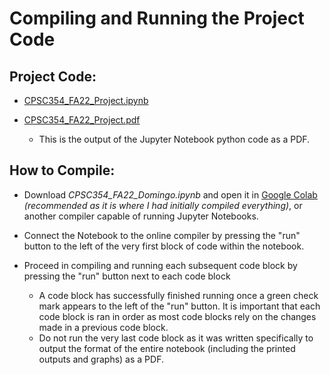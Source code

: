 ﻿# Compiling and Running the Project Code

## Project Code:
- [CPSC354_FA22_Project.ipynb](https://github.com/MNGSunday/CPSC354_FA22_Domingo/blob/main/Programming%20Languages%20Project%20Documents/CPSC354_FA22_Project.ipynb)
- [CPSC354_FA22_Project.pdf](https://github.com/MNGSunday/CPSC354_FA22_Domingo/blob/main/Programming%20Languages%20Project%20Documents/CPSC354_FA22_Project.pdf
)

  - This is the output of the Jupyter Notebook python code as a PDF. 
## How to Compile:
- Download *CPSC354_FA22_Domingo.ipynb* and open it in [Google Colab](https://colab.research.google.com/) *(recommended as it is where I had initially compiled everything)*, or another compiler capable of running Jupyter Notebooks.
- Connect the Notebook to the online compiler by pressing the "run" button to the left of the very first block of code within the notebook.
- Proceed in compiling and running each subsequent code block by pressing the "run" button next to each code block
		
	- A code block has successfully finished running once a green check mark appears to the left of the "run" button. It is important that each code block is ran in order as most code blocks rely on the changes made in a previous code block.
	- Do not run the very last code block as it was written specifically to output the format of the entire notebook (including the printed outputs and graphs) as a PDF.
